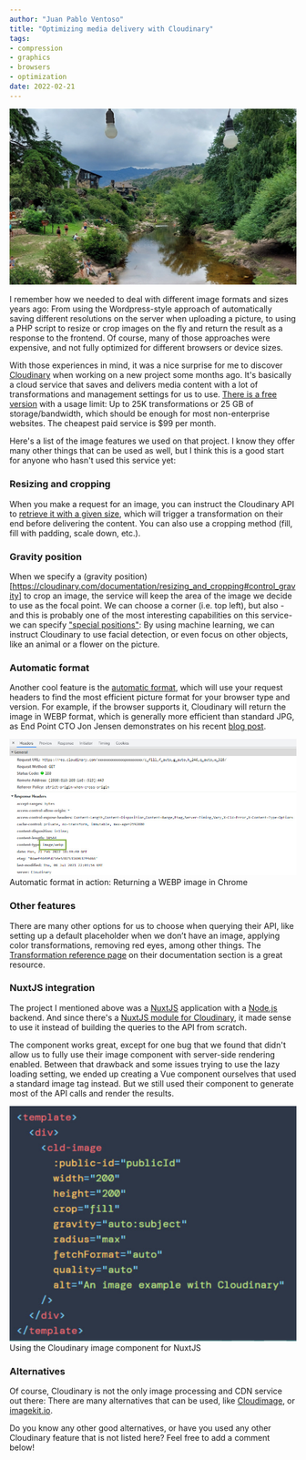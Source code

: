 ```yaml
---
author: "Juan Pablo Ventoso"
title: "Optimizing media delivery with Cloudinary"
tags:
- compression
- graphics
- browsers
- optimization
date: 2022-02-21
---
```


![Mountain and clouds](/2022/02/optimizing-image-delivery-with-cloudinary/la-cumbrecita-202201.jpg)

<!-- Photo by Juan Pablo Ventoso -->

I remember how we needed to deal with different image formats and sizes years ago: From using the Wordpress-style approach of automatically saving different resolutions on the server when uploading a picture, to using a PHP script to resize or crop images on the fly and return the result as a response to the frontend. Of course, many of those approaches were expensive, and not fully optimized for different browsers or device sizes.

With those experiences in mind, it was a nice surprise for me to discover [Cloudinary](https://cloudinary.com/) when working on a new project some months ago. It's basically a cloud service that saves and delivers media content with a lot of transformations and management settings for us to use. [There is a free version](https://cloudinary.com/pricing) with a usage limit: Up to 25K transformations or 25 GB of storage/bandwidth, which should be enough for most non-enterprise websites. The cheapest paid service is $99 per month.

Here's a list of the image features we used on that project. I know they offer many other things that can be used as well, but I think this is a good start for anyone who hasn't used this service yet:

### Resizing and cropping

When you make a request for an image, you can instruct the Cloudinary API to [retrieve it with a given size](https://cloudinary.com/documentation/resizing_and_cropping), which will trigger a transformation on their end before delivering the content. You can also use a cropping method (fill, fill with padding, scale down, etc.).

### Gravity position

When we specify a (gravity position)[https://cloudinary.com/documentation/resizing_and_cropping#control_gravity] to crop an image, the service will keep the area of the image we decide to use as the focal point. We can choose a corner (i.e. top left), but also -and this is probably one of the most interesting capabilities on this service- we can specify ["special positions"](https://cloudinary.com/documentation/transformation_reference#g_special_position): By using machine learning, we can instruct Cloudinary to use facial detection, or even focus on other objects, like an animal or a flower on the picture.

### Automatic format

Another cool feature is the [automatic format](https://cloudinary.com/documentation/transformation_reference#f_auto), which will use your request headers to find the most efficient picture format for your browser type and version. For example, if the browser supports it, Cloudinary will return the image in WEBP format, which is generally more efficient than standard JPG, as End Point CTO Jon Jensen demonstrates on his recent [blog post](https://www.endpointdev.com/blog/2022/02/webp-heif-avif-jpegxl/).

![Automatic format in action: Returning a WEBP image in Chrome](/2022/02/optimizing-image-delivery-with-cloudinary/image-response.jpg)<br>
Automatic format in action: Returning a WEBP image in Chrome

### Other features

There are many other options for us to choose when querying their API, like setting up a default placeholder when we don’t have an image, applying color transformations, removing red eyes, among other things. The [Transformation reference page](https://cloudinary.com/documentation/transformation_reference) on their documentation section is a great resource.

### NuxtJS integration

The project I mentioned above was a [NuxtJS](https://nuxtjs.org/) application with a [Node.js](https://nodejs.org/) backend. And since there's a [NuxtJS module for Cloudinary](https://cloudinary.nuxtjs.org/), it made sense to use it instead of building the queries to the API from scratch.

The component works great, except for one bug that we found that didn't allow us to fully use their image component with server-side rendering enabled. Between that drawback and some issues trying to use the lazy loading setting, we ended up creating a Vue component ourselves that used a standard image tag instead. But we still used their component to generate most of the API calls and render the results.

![Using the Cloudinary image component for NuxtJS](/2022/02/optimizing-image-delivery-with-cloudinary/cloudinary-nuxtjs-component-example.jpg)<br>
Using the Cloudinary image component for NuxtJS

### Alternatives

Of course, Cloudinary is not the only image processing and CDN service out there: There are many alternatives that can be used, like [Cloudimage](https://www.cloudimage.io/), or [imagekit.io](https://imagekit.io/).

Do you know any other good alternatives, or have you used any other Cloudinary feature that is not listed here? Feel free to add a comment below!